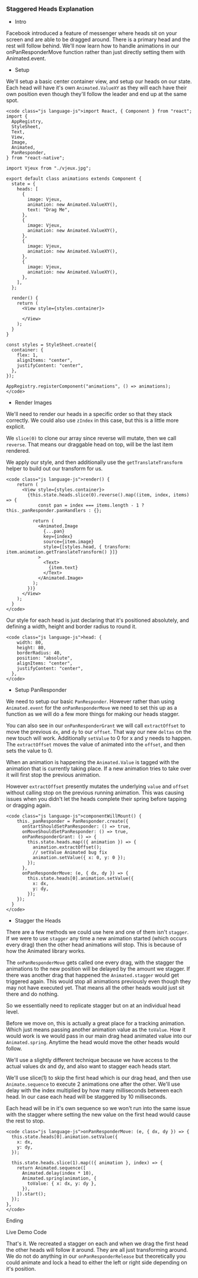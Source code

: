 ### Staggered Heads Explanation
- Intro

Facebook introduced a feature of messenger where heads sit on your screen and are able to be dragged around. There is a primary head and the rest will follow behind. We'll now learn how to handle animations in our onPanResponderMove function rather than just directly setting them with Animated.event.

- Setup

We'll setup a basic center container view, and setup our heads on our state. Each head will have it's own `Animated.ValueXY` as they will each have their own position even though they'll follow the leader and end up at the same spot.
```
<code class="js language-js">import React, { Component } from "react";
import {
  AppRegistry,
  StyleSheet,
  Text,
  View,
  Image,
  Animated,
  PanResponder,
} from "react-native";
 
import Vjeux from "./vjeux.jpg";
 
export default class animations extends Component {
  state = {
    heads: [
      {
        image: Vjeux,
        animation: new Animated.ValueXY(),
        text: "Drag Me",
      },
      {
        image: Vjeux,
        animation: new Animated.ValueXY(),
      },
      {
        image: Vjeux,
        animation: new Animated.ValueXY(),
      },
      {
        image: Vjeux,
        animation: new Animated.ValueXY(),
      },
    ],
  };
 
  render() {
    return (
      <View style={styles.container}>
 
      </View>
    );
  }
}
 
const styles = StyleSheet.create({
  container: {
    flex: 1,
    alignItems: "center",
    justifyContent: "center",
  },
});
 
AppRegistry.registerComponent("animations", () => animations);
</code>
```
- Render Images

We'll need to render our heads in a specific order so that they stack correctly. We could also use `zIndex` in this case, but this is a little more explicit.

We `slice(0)` to clone our array since reverse will mutate, then we call `reverse`. That means our draggable head on top, will be the last item rendered.

We apply our style, and then additionally use the `getTranslateTransform` helper to build out our transform for us.

```
<code class="js language-js">render() {
    return (
      <View style={styles.container}>
        {this.state.heads.slice(0).reverse().map((item, index, items) => {
            const pan = index === items.length - 1 ? this._panResponder.panHandlers : {};
         
          return (
            <Animated.Image
              {...pan}
              key={index}
              source={item.image}
              style={[styles.head, { transform: item.animation.getTranslateTransform() }]}
            >
              <Text>
                {item.text}
              </Text>
            </Animated.Image>
          );
        })}
      </View>
    );
  }
</code>
```

Our style for each head is just declaring that it's positioned absolutely, and defining a width, height and border radius to round it.
```
<code class="js language-js">head: {
    width: 80,
    height: 80,
    borderRadius: 40,
    position: "absolute",
    alignItems: "center",
    justifyContent: "center",
  },
</code>
```
 - Setup PanResponder

We need to setup our basic `PanResponder`. However rather than using `Animated.event` for the `onPanResponderMove` we need to set this up as a function as we will do a few more things for making our heads stagger.

You can also see in our `onPanResponderGrant` we will call `extractOffset` to move the previous `dx`, and `dy` to our `offset`. That way our new `deltas` on the new touch will work. Additionally `setValue` to 0 for x and y needs to happen. The `extractOffset` moves the value of animated into the `offset`, and then sets the value to 0.

When an animation is happening the `Animated.Value` is tagged with the animation that is currently taking place. If a new animation tries to take over it will first stop the previous animation.

However `extractOffset` presently mutates the underlying `value` and `offset` without calling stop on the previous running animation. This was causing issues when you didn't let the heads complete their spring before tapping or dragging again.
```
<code class="js language-js">componentWillMount() {
    this._panResponder = PanResponder.create({
      onStartShouldSetPanResponder: () => true,
      onMoveShouldSetPanResponder: () => true,
      onPanResponderGrant: () => {
        this.state.heads.map(({ animation }) => {
          animation.extractOffset();
          // setValue Animated bug fix
          animation.setValue({ x: 0, y: 0 });
        });
      },
      onPanResponderMove: (e, { dx, dy }) => {
        this.state.heads[0].animation.setValue({
          x: dx,
          y: dy,
        });
    });
  }
</code>
```
- Stagger the Heads

There are a few methods we could use here and one of them isn't `stagger`. If we were to use `stagger` any time a new animation started (which occurs every drag) then the other head animations will stop. This is because of how the Animated library works.

The `onPanResponderMove` gets called one every drag, with the stagger the animations to the new position will be delayed by the amount we stagger. If there was another drag that happened the `Animated.stagger` would get triggered again. This would stop all animations previously even though they may not have executed yet. That means all the other heads would just sit there and do nothing.

So we essentially need to replicate stagger but on at an individual head level.

Before we move on, this is actually a great place for a tracking animation. Which just means passing another animation value as the `toValue`. How it would work is we would pass in our main drag head animated value into our `Animated.spring`. Anytime the head would move the other heads would follow.

We'll use a slightly different technique because we have access to the actual values dx and dy, and also want to stagger each heads start.

We'll use slice(1) to skip the first head which is our drag head, and then use `Animate.sequence` to execute 2 animations one after the other. We'll use delay with the index multiplied by how many milliseconds between each head. In our case each head will be staggered by 10 milliseconds.

Each head will be in it's own sequence so we won't run into the same issue with the stagger where setting the new value on the first head would cause the rest to stop.
```
<code class="js language-js">onPanResponderMove: (e, { dx, dy }) => {
  this.state.heads[0].animation.setValue({
    x: dx,
    y: dy,
  });
 
  this.state.heads.slice(1).map(({ animation }, index) => {
    return Animated.sequence([
      Animated.delay(index * 10),
      Animated.spring(animation, {
        toValue: { x: dx, y: dy },
      }),
    ]).start();
  });
},
</code>
```
Ending

Live Demo Code

That's it. We recreated a stagger on each and when we drag the first head the other heads will follow it around. They are all just transforming around. We do not do anything in our `onPanResponderRelease` but theoretically you could animate and lock a head to either the left or right side depending on it's position.

